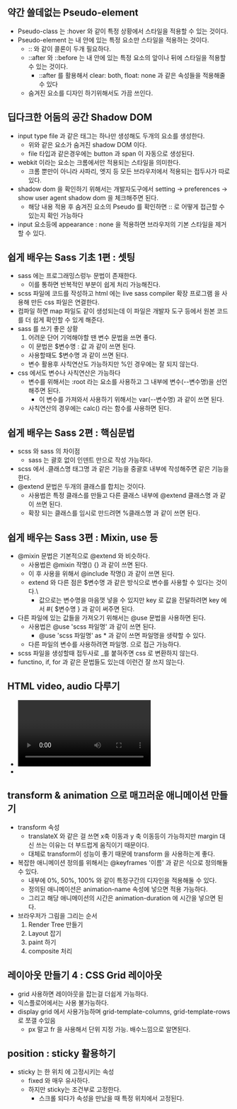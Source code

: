 ## 약간 쓸데없는 Pseudo-element

- Pseudo-class 는 :hover 와 같이 특정 상황에서 스타일을 적용할 수 있는 것이다.
- Pseudo-element 는 내 안에 있는 특정 요소만 스타일을 적용하는 것이다.
  - :: 와 같이 콜론이 두개 필요하다.
  - ::after 와 ::before 는 내 안에 있는 특정 요소의 앞이나 뒤에 스타일을 적용할 수 있는 것이다.
    - ::after 를 활용해서 clear: both, float: none 과 같은 속성들을 적용해줄 수 있다
  - 숨겨진 요소를 디자인 하기위해서도 가끔 쓰인다.

## 딥다크한 어둠의 공간 Shadow DOM

- input type file 과 같은 태그는 하나만 생성해도 두개의 요소를 생성한다.
  - 위와 같은 요소가 숨겨진 shadow DOM 이다.
  - file 타입과 같은경우에는 button 과 span 이 자동으로 생성된다.
- webkit 이라는 요소는 크롬에서만 적용되는 스타일을 의미한다.
  - 크롬 뿐만이 아니라 사파리, 엣지 등 모든 브라우저에서 적용되는 접두사가 따로 있다.
- shadow dom 을 확인하기 위해서는 개발자도구에서 setting -> preferences -> show user agent shadow dom 을 체크해주면 된다.
  - 해당 내용 적용 후 숨겨진 요소의 Pseudo 를 확인하면 :: 로 어떻게 접근할 수 있는지 확인 가능하다
- input 요소등에 appearance : none 을 적용하면 브라우저의 기본 스타일을 제거할 수 있다.

## 쉽게 배우는 Sass 기초 1편 : 셋팅

- sass 에는 프로그래밍스렁누 문법이 존재한다.
  - 이를 통하면 반복적인 부분이 쉽게 처리 가능해진다.
- scss 파일에 코드를 작성하고 html 에는 live sass compiler 확장 프로그램 을 사용해 만든 css 파일은 연결한다.
- 컴파일 하면 map 파일도 같이 생성되는데 이 파일은 개발자 도구 등에서 원본 코드를 더 쉽게 확인할 수 있게 해준다.
- sass 를 쓰기 좋은 상황
  1. 어려운 단어 기억해야할 땐 변수 문법을 쓰면 좋다.
  - 이 문법은 $변수명 : 값 과 같이 쓰면 된다.
  - 사용할때도 $변수명 과 같이 쓰면 된다.
  - 변수 활용후 사칙연산도 가능하지만 %인 경우에는 잘 되지 않는다.
- css 에서도 변수나 사칙연산은 가능하다
  - 변수를 위해서는 :root 라는 요소를 사용하고 그 내부에 변수(--변수명)을 선언해주면 된다.
    - 이 변수를 가져와서 사용하기 위해서는 var(--변수명) 과 같이 쓰면 된다.
  - 사칙연산의 경우에는 calc() 라는 함수를 사용하면 된다.

## 쉽게 배우는 Sass 2편 : 핵심문법

- scss 와 sass 의 차이점
  - sass 는 괄호 없이 인덴트 만으로 작성 가능하다.
- scss 에서 .클래스명 태그명 과 같은 기능을 중괄호 내부에 작성해주면 같은 기능을 한다.
- @extend 문법은 두개의 클래스를 합치는 것이다.
  - 사용법은 특정 클래스를 만들고 다른 클래스 내부에 @extend 클래스명 과 같이 쓰면 된다.
  - 확장 되는 클래스를 임시로 만드려면 %클래스명 과 같이 쓰면 된다.

## 쉽게 배우는 Sass 3편 : Mixin, use 등

- @mixin 문법은 기본적으로 @extend 와 비슷하다.
  - 사용법은 @mixin 작명() {} 과 같이 쓰면 된다.
  - 이 후 사용을 위해서 @include 작명() 과 같이 쓰면 된다.
  - extend 와 다른 점은 $변수명 과 같은 방식으로 변수를 사용할 수 있다는 것이다.\
    - 값으로는 변수명을 마음껏 넣을 수 있지만 key 로 값을 전달하려면 key 에서 #{ $변수명 } 과 같이 써주면 된다.
- 다른 파일에 있는 값들을 가져오기 위해서는 @use 문법을 사용하면 된다.
  - 사용법은 @use 'scss 파일명' 과 같이 쓰면 된다.
    - @use 'scss 파일명' as \* 과 같이 쓰면 파일명을 생략할 수 있다.
  - 다른 파일의 변수를 사용하려면 파일명. 으로 접근 가능하다.
- scss 파일을 생성할때 접두사로 \_를 붙혀주면 css 로 변환하지 않는다.
- functino, if, for 과 같은 문법들도 있는데 이런건 잘 쓰지 않는다.

## HTML video, audio 다루기

- <video> 태그를 넣으면 비디오 넣을 수 있음. 사용법은 img 와 같다
  - video 태그 내부에 controls 를 넣으면 비디오 재생 버튼이 생긴다.
  - src 를 속성으로 넣어도 되고 내부에 source 태그를 넣어도 된다.
    - source 태그를 사용하게 되면 호환성을 높일 수 있다.
    - 사용법은 <source src="비디오 파일 경로" type="비디오 파일 타입" /> 과 같이 쓰면 된다.
    - 파일 타입은 video/mp4 와 같이 쓰면 된다.
  - 자동 재생을 하고 싶으면 autoplay 속성을 넣으면 된다.
    - 크롬의 경우에는 muted 속성을 넣어야 자동 재생이 가능하다.
- <audio> 태그는 오디오 넣을 수 있음. 사용법은 video 와 유사한점이 많다.

## transform & animation 으로 매끄러운 애니메이션 만들기

- transform 속성
  - translateX 와 같은 걸 쓰면 x축 이동과 y 축 이동등이 가능하지만 margin 대신 쓰는 이유는 더 부드럽게 움직이기 때문이다.
  - 대체로 transform이 성능이 좋기 때문에 transform 을 사용하는게 좋다.
- 복잡한 애니메이션 정의를 위해서는 @keyframes '이름' 과 같은 식으로 정의해둘 수 있다.
  - 내부에 0%, 50%, 100% 와 같이 특정구간의 디자인을 적용해둘 수 있다.
  - 정의된 애니메이션은 animation-name 속성에 넣으면 적용 가능하다.
  - 그리고 해당 애니메이션의 시간은 animation-duration 에 시간을 넣으면 된다.
- 브라우저가 그림을 그리는 순서
  1. Render Tree 만들기
  2. Layout 잡기
  3. paint 하기
  4. composite 처리

## 레이아웃 만들기 4 : CSS Grid 레이아웃

- grid 사용하면 레이아웃을 잡는걸 더쉽게 가능하다.
- 익스플로어에서는 사용 불가능하다.
- display grid 에서 사용가능하며 grid-template-columns, grid-template-rows 로 쪼갤 수있음
  - px 말고 fr 을 사용해서 단위 지정 가능. 배수느낌으로 알면된다.

## position : sticky 활용하기

- sticky 는 한 위치 에 고정시키는 속성
  - fixed 와 매우 유사하다.
  - 하지만 sticky는 조건부로 고정한다.
    - 스크롤 되다가 속성을 만났을 때 특정 위치에서 고정된다.
